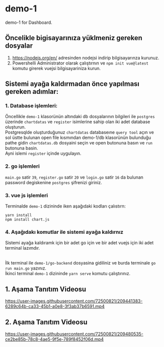 # demo-1
demo-1 for Dashboard.

## Öncelikle bigisayarınıza yüklmeniz gereken dosyalar

1. https://nodejs.org/en/  adresinden nodejsi indirip bilgisayarınza kurunuz. <br/>
2. Powershelli Administrator olarak çalıştırnın ve `npm init vue@latest` komutu girerek vuejsi bilgisayariniza kurun.


## Sistemi ayağa kaldırmadan önce yapılması gereken adımlar:

### 1. Database işlemleri:

Öncellikle `demo-1` klasorünün altındaki db dosyalarının bilgileri ile `postgres` üzerinde `chartdatas` ve `register` isimlerine sahip olan iki adet database oluşturun. <br/>
Postgresqlde oluşturduğunuz `chartdatas` databaseıne `query tool` açın ve sol üstte bulunan open file kısmından demo-1/db klasorünün bulunduğu pathe gidin `chartdatas.db` dosyaini seçin ve open butonuna basın ve `run` butonuna basin. <br/>
Ayni islemi `register` içinde uygulayın.

### 2. go işlemleri

`main.go` satir `39`, `register.go` satir `20` ve `login.go` satir `16` da bulunan password degiskenine `postgres` şifrenizi giriniz.

### 3. vue js işlemleri

Terminalde `demo-1` dizininde iken aşağıdaki kodları çalıstırn: <br/>

`yarn install` <br/>
`npm install chart.js`

### 4. Aşağıdakı komutlar ile sistemi ayağa kaldırnız

Sistemi ayağa kaldıramk için bir adet go için ve bir adet vuejs için iki adet terminal lazımdır. <br/> <br/>

İlk terminal ile `demo-1/go-backend` dosyasina gidiliniz ve burda terminale `go run main.go` yazınız. <br/>
İkinci terminal  `demo-1` dizininde `yarn serve` komutu çalıştırınız. <br/>

## 1. Aşama Tanıtım Videosu

https://user-images.githubusercontent.com/72500821/209441383-6289c64b-ca33-45b1-a0e8-3f3ab37b6591.mp4

## 2. Aşama Tanıtım Videosu


https://user-images.githubusercontent.com/72500821/209480535-ce2be85b-78c8-4ae5-9f5e-789f8452f06d.mp4



